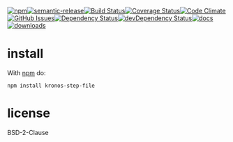[![npm](https://img.shields.io/npm/v/kronos-step-file.svg)](https://www.npmjs.com/package/kronos-step-file)[![semantic-release](https://img.shields.io/badge/%20%20%F0%9F%93%A6%F0%9F%9A%80-semantic--release-e10079.svg)](https://github.com/Kronos-Integration/kronos-step-file)[![Build Status](https://secure.travis-ci.org/Kronos-Integration/kronos-step-file.png)](http://travis-ci.org/Kronos-Integration/kronos-step-file)[![Coverage Status](https://coveralls.io/repos/Kronos-Integration/kronos-step-file/badge.svg)](https://coveralls.io/r/Kronos-Integration/kronos-step-file)[![Code Climate](https://codeclimate.com/github/Kronos-Integration/kronos-step-file/badges/gpa.svg)](https://codeclimate.com/github/Kronos-Integration/kronos-step-file)[![GitHub Issues](https://img.shields.io/github/issues/Kronos-Integration/kronos-step-file.svg?style=flat-square)](https://github.com/Kronos-Integration/kronos-step-file/issues)[![Dependency Status](https://david-dm.org/Kronos-Integration/kronos-step-file.svg)](https://david-dm.org/Kronos-Integration/kronos-step-file)[![devDependency Status](https://david-dm.org/Kronos-Integration/kronos-step-file/dev-status.svg)](https://david-dm.org/Kronos-Integration/kronos-step-file#info=devDependencies)[![docs](http://inch-ci.org/github/Kronos-Integration/kronos-step-file.svg?branch=master)](http://inch-ci.org/github/Kronos-Integration/kronos-step-file)[![downloads](http://img.shields.io/npm/dm/kronos-step-file.svg?style=flat-square)](https://npmjs.org/package/kronos-step-file)

install
=======

With [npm](http://npmjs.org) do:

```
npm install kronos-step-file
```

license
=======

BSD-2-Clause
